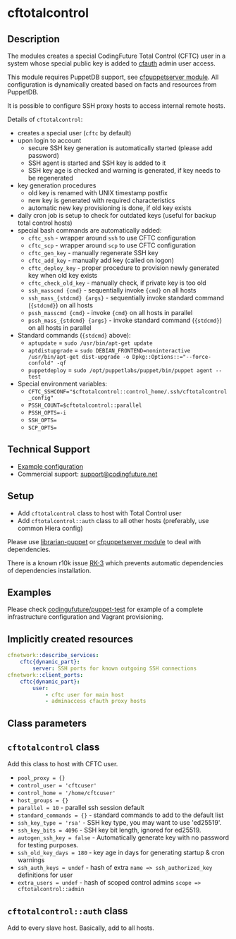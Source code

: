 # cftotalcontrol

## Description

The modules creates a special CodingFuture Total Control (CFTC) user in a system whose special public key
is added to [cfauth](https://forge.puppetlabs.com/codingfuture/cfauth) admin user access.

This module requires PuppetDB support, see [cfpuppetserver module](https://forge.puppetlabs.com/codingfuture/cfpuppetserver).
All configuration is dynamically created based on facts and resources from PuppetDB.

It is possible to configure SSH proxy hosts to access internal remote hosts.

Details of `cftotalcontrol`:
* creates a special user (`cftc` by default)
* upon login to account
    * secure SSH key generation is automatically started (please add password)
    * SSH agent is started and SSH key is added to it
    * SSH key age is checked and warning is generated, if key needs to be regenerated
* key generation procedures
    * old key is renamed with UNIX timestamp postfix
    * new key is generated with required characteristics
    * automatic new key provisioning is done, if old key exists
* daily cron job is setup to check for outdated keys (useful for backup total control hosts)
* special bash commands are automatically added:
    * `cftc_ssh` - wrapper around `ssh` to use CFTC configuration
    * `cftc_scp` - wrapper around `scp` to use CFTC configuration
    * `cftc_gen_key` - manually regenerate SSH key
    * `cftc_add_key` - manually add key (called on logon)
    * `cftc_deploy_key` - proper procedure to provision newly generated key when old key exists
    * `cftc_check_old_key` - manually check, if private key is too old
    * `ssh_masscmd {cmd}` - sequentially invoke `{cmd}` on all hosts
    * `ssh_mass_{stdcmd} {args}` - sequentially invoke standard command (`{stdcmd}`) on all hosts
    * `pssh_masscmd {cmd}` - invoke `{cmd}` on all hosts in parallel
    * `pssh_mass_{stdcmd} {args}` - invoke standard command (`{stdcmd}`) on all hosts in parallel
* Standard commands (`{stdcmd}` above):
    * `aptupdate` = `sudo /usr/bin/apt-get update`
    * `aptdistupgrade` = `sudo DEBIAN_FRONTEND=noninteractive /usr/bin/apt-get dist-upgrade -o Dpkg::Options::="--force-confold" -qf`
    * `puppetdeploy` = `sudo /opt/puppetlabs/puppet/bin/puppet agent --test`
* Special environment variables:
    * `CFTC_SSHCONF="$cftotalcontrol::control_home/.ssh/cftotalcontrol_config"`
    * `PSSH_COUNT=$cftotalcontrol::parallel`
    * `PSSH_OPTS=-i`
    * `SSH_OPTS=`
    * `SCP_OPTS=`


## Technical Support

* [Example configuration](https://github.com/codingfuture/puppet-test)
* Commercial support: [support@codingfuture.net](mailto:support@codingfuture.net)

## Setup

* Add `cftotalcontrol` class to host with Total Control user
* Add `cftotalcontrol::auth` class to all other hosts (preferably, use common Hiera config)

Please use [librarian-puppet](https://rubygems.org/gems/librarian-puppet/) or
[cfpuppetserver module](https://forge.puppetlabs.com/codingfuture/cfpuppetserver) to deal with dependencies.

There is a known r10k issue [RK-3](https://tickets.puppetlabs.com/browse/RK-3) which prevents
automatic dependencies of dependencies installation.

## Examples

Please check [codingufuture/puppet-test](https://github.com/codingfuture/puppet-test) for
example of a complete infrastructure configuration and Vagrant provisioning.

## Implicitly created resources

```yaml
cfnetwork::describe_services:
    cftc{dynamic_part}:
        server: SSH ports for known outgoing SSH connections
cfnetwork::client_ports:
    cftc{dynamic_part}:
        user:
            - cftc user for main host
            - adminaccess cfauth proxy hosts
```

## Class parameters

## `cftotalcontrol` class

Add this class to host with CFTC user.

* `pool_proxy = {}`
* `control_user = 'cftcuser'`
* `control_home = '/home/cftcuser'`
* `host_groups = {}`
* `parallel = 10` - parallel ssh session default
* `standard_commands = {}` - standard commands to add to the default list
* `ssh_key_type = 'rsa'` - SSH key type, you may want to use 'ed25519'.
* `ssh_key_bits = 4096` - SSH key bit length, ignored for ed25519.
* `autogen_ssh_key = false` - Automatically generate key with no password for testing purposes.
* `ssh_old_key_days = 180` - key age in days for generating startup & cron warnings
* `ssh_auth_keys = undef` - hash of extra `name => ssh_authorized_key` definitions for user
* `extra_users = undef` - hash of scoped control admins `scope => cftotalcontrol::admin`

## `cftotalcontrol::auth` class

Add to every slave host. Basically, add to all hosts.
